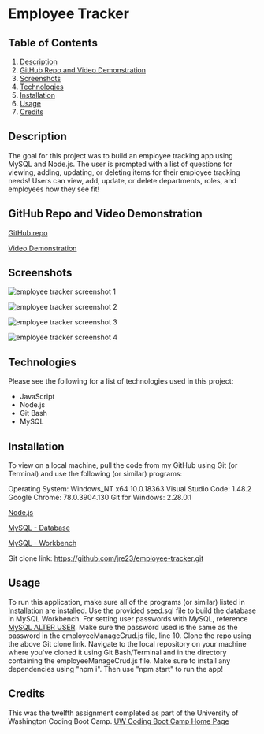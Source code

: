 # Employee Tracker

## Table of Contents

1. [Description](#Description)
2. [GitHub Repo and Video Demonstration](#GitHub-Repo-And-Video-Demonstration)
3. [Screenshots](#Screenshots)
4. [Technologies](#Technologies)
5. [Installation](#Installation)
6. [Usage](#Usage)
7. [Credits](#Credits)

## Description

The goal for this project was to build an employee tracking app using MySQL and Node.js. The user is prompted with a list of questions for viewing, adding, updating, or deleting items for their employee tracking needs! Users can view, add, update, or delete departments, roles, and employees how they see fit!

## GitHub Repo and Video Demonstration

[GitHub repo](https://github.com/jre23/employee-tracker)

[Video Demonstration](https://drive.google.com/file/d/1SRRNqIUzk0Fvsq8xcyKB1eUGPFzetJIp/view)

## Screenshots

![employee tracker screenshot 1]()

![employee tracker screenshot 2]()

![employee tracker screenshot 3]()

![employee tracker screenshot 4]()

## Technologies

Please see the following for a list of technologies used in this project:

* JavaScript
* Node.js
* Git Bash
* MySQL

## Installation

To view on a local machine, pull the code from my GitHub using Git (or Terminal) and use the following (or similar) programs:

Operating System: Windows_NT x64 10.0.18363
Visual Studio Code: 1.48.2
Google Chrome: 78.0.3904.130
Git for Windows: 2.28.0.1

[Node.js](https://nodejs.org/en/)

[MySQL - Database](https://dev.mysql.com/downloads/mysql/)

[MySQL - Workbench](https://dev.mysql.com/downloads/workbench/)

Git clone link: https://github.com/jre23/employee-tracker.git

## Usage

To run this application, make sure all of the programs (or similar) listed in [Installation](#Installation) are installed. Use the provided seed.sql file to build the database in MySQL Workbench. For setting user passwords with MySQL, reference [MySQL ALTER USER](https://dev.mysql.com/doc/refman/8.0/en/alter-user.html). Make sure the password used is the same as the password in the employeeManageCrud.js file, line 10. Clone the repo using the above Git clone link. Navigate to the local repository on your machine where you've cloned it using Git Bash/Terminal and in the directory containing the employeeManageCrud.js file. Make sure to install any dependencies using "npm i". Then use "npm start" to run the app!

## Credits

This was the twelfth assignment completed as part of the University of Washington Coding Boot Camp. [UW Coding Boot Camp Home Page](https://bootcamp.uw.edu/coding/)